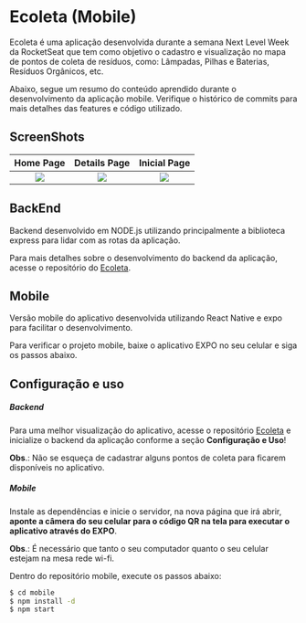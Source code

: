 # Ecoleta (Mobile)

Ecoleta é uma aplicação desenvolvida durante a semana Next Level Week da RocketSeat que tem como objetivo o cadastro e visualização no mapa de pontos de coleta de resíduos, como: Lâmpadas, Pilhas e Baterias, Resíduos Orgânicos, etc.

Abaixo, segue um resumo do conteúdo aprendido durante o desenvolvimento da aplicação mobile. Verifique o histórico de commits para mais detalhes das features e código utilizado.

## ScreenShots

Home Page                  |  Details Page            | Inicial Page      
:-------------------------:|:-------------------------:|:-------------------------:
![](https://i.ibb.co/6WmXrc0/Home-mobile.png)  |  ![](https://i.ibb.co/SfTBS2N/Detalhes.png) |  ![](https://i.ibb.co/7bBNNFT/In-cio.png) 


## BackEnd 

Backend desenvolvido em NODE.js utilizando principalmente a biblioteca express para lidar com as rotas da aplicação.

Para mais detalhes sobre o desenvolvimento do backend da aplicação, acesse o repositório do [Ecoleta](https://github.com/andre-lfa/ecoleta).

## Mobile 

Versão mobile do aplicativo desenvolvida utilizando React Native e expo para facilitar o desenvolvimento.

Para verificar o projeto mobile, baixe o aplicativo EXPO no seu celular e siga os passos abaixo.

## Configuração e uso

##### Backend

Para uma melhor visualização do aplicativo, acesse o repositório [Ecoleta](https://github.com/andre-lfa/ecoleta) e inicialize o backend da aplicação conforme a seção **Configuração e Uso**!

**Obs**.: Não se esqueça de cadastrar alguns pontos de coleta para ficarem disponíveis no aplicativo. 

##### Mobile 

Instale as dependências e inicie o servidor, na nova página que irá abrir, **aponte a câmera do seu celular para o código QR na tela para executar o aplicativo através do EXPO**.

**Obs**.: É necessário que tanto o seu computador quanto o seu celular estejam na mesa rede wi-fi.

Dentro do repositório mobile, execute os passos abaixo:

```sh
$ cd mobile
$ npm install -d 
$ npm start
```
